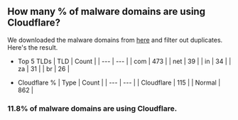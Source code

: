 ## How many % of malware domains are using Cloudflare?


We downloaded the malware domains from [here](https://urlhaus.abuse.ch) and filter out duplicates.
Here's the result.


[//]: # (start replacement)


- Top 5 TLDs
| TLD | Count |
| --- | --- |
| com | 473 |
| net | 39 |
| in | 34 |
| za | 31 |
| br | 26 |


- Cloudflare %
| Type | Count |
| --- | --- |
| Cloudflare | 115 |
| Normal | 862 |


### 11.8% of malware domains are using Cloudflare.